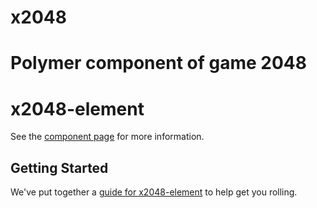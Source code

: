 x2048
=====

Polymer component of game 2048
=======
x2048-element
================

See the [component page](http://yongxu.github.io/x2048-element) for more information.

## Getting Started

We've put together a [guide for x2048-element](http://www.polymer-project.org/docs/start/reusableelements.html) to help get you rolling.
